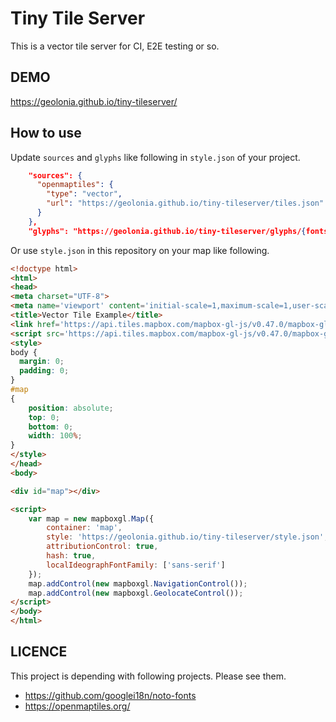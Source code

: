 # Tiny Tile Server

This is a vector tile server for CI, E2E testing or so.

## DEMO

https://geolonia.github.io/tiny-tileserver/

## How to use

Update `sources` and `glyphs` like following in `style.json` of your project.

```json
    "sources": {
      "openmaptiles": {
        "type": "vector",
        "url": "https://geolonia.github.io/tiny-tileserver/tiles.json"
      }
    },
    "glyphs": "https://geolonia.github.io/tiny-tileserver/glyphs/{fontstack}/{range}.pbf",
```

Or use `style.json` in this repository on your map like following.

```html
<!doctype html>
<html>
<head>
<meta charset="UTF-8">
<meta name='viewport' content='initial-scale=1,maximum-scale=1,user-scalable=no' />
<title>Vector Tile Example</title>
<link href='https://api.tiles.mapbox.com/mapbox-gl-js/v0.47.0/mapbox-gl.css' rel='stylesheet' />
<script src='https://api.tiles.mapbox.com/mapbox-gl-js/v0.47.0/mapbox-gl.js'></script>
<style>
body { 
  margin: 0; 
  padding: 0; 
}
#map
{
    position: absolute;
    top: 0;
    bottom: 0;
    width: 100%;
}
</style>
</head>
<body>

<div id="map"></div>

<script>
    var map = new mapboxgl.Map({
        container: 'map', 
        style: 'https://geolonia.github.io/tiny-tileserver/style.json',
        attributionControl: true, 
        hash: true,
        localIdeographFontFamily: ['sans-serif']
    });
    map.addControl(new mapboxgl.NavigationControl());
    map.addControl(new mapboxgl.GeolocateControl());
</script>
</body>
</html>
```

## LICENCE

This project is depending with following projects. Please see them.

* https://github.com/googlei18n/noto-fonts
* https://openmaptiles.org/
